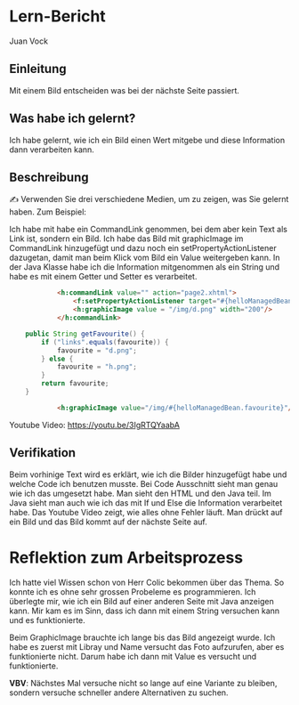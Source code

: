# Lern-Bericht
Juan Vock
## Einleitung

Mit einem Bild entscheiden was bei der nächste Seite passiert.

## Was habe ich gelernt?

Ich habe gelernt, wie ich ein Bild einen Wert mitgebe und diese Information dann verarbeiten kann.
## Beschreibung

✍️ Verwenden Sie drei verschiedene Medien, um zu zeigen, was Sie gelernt haben. Zum Beispiel:

Ich habe mit habe ein CommandLink genommen, bei dem aber kein Text als Link ist, sondern ein Bild. Ich habe das Bild mit graphicImage im CommandLink hinzugefügt und dazu noch ein setPropertyActionListener dazugetan, damit man beim Klick vom Bild ein Value weitergeben kann. In der Java Klasse habe ich die Information mitgenommen als ein String und habe es mit einem Getter und Setter es verarbeitet.

```html
            <h:commandLink value="" action="page2.xhtml">
                <f:setPropertyActionListener target="#{helloManagedBean.favourite}" value="links"/>
                <h:graphicImage value = "/img/d.png" width="200"/>
            </h:commandLink>

```
```java
    public String getFavourite() {
        if ("links".equals(favourite)) {
            favourite = "d.png";
        } else {
            favourite = "h.png";
        }
        return favourite;
    }
```

```html
            <h:graphicImage value="/img/#{helloManagedBean.favourite}"/>
```
Youtube Video:
https://youtu.be/3IgRTQYaabA



## Verifikation

Beim vorhinige Text wird es erklärt, wie ich die Bilder hinzugefügt habe und welche Code ich benutzen musste.
Bei Code Ausschnitt sieht man genau wie ich das umgesetzt habe. Man sieht den HTML und den Java teil. Im Java sieht man auch wie ich das mit If und Else die Information verarbeitet habe.
Das Youtube Video zeigt, wie alles ohne Fehler läuft. Man drückt auf ein Bild und das Bild kommt auf der nächste Seite auf.

# Reflektion zum Arbeitsprozess

Ich hatte viel Wissen schon von Herr Colic bekommen über das Thema. So konnte ich es ohne sehr grossen Probeleme es programmieren. Ich überlegte mir, wie ich ein Bild auf einer anderen Seite mit Java anzeigen kann. Mir kam es im Sinn, dass ich dann mit einem String versuchen kann und es funktionierte.

Beim GraphicImage brauchte ich lange bis das Bild angezeigt wurde. Ich habe es zuerst mit Libray und Name versucht das Foto aufzurufen, aber es funktionierte nicht. Darum habe ich dann mit Value es versucht und funktionierte.

**VBV**: 
Nächstes Mal versuche nicht so lange auf eine Variante zu bleiben, sondern versuche schneller andere Alternativen zu suchen.
